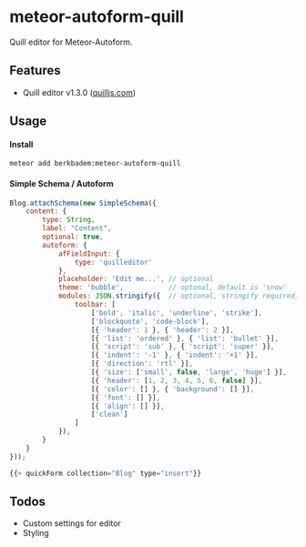 # meteor-autoform-quill
Quill editor for Meteor-Autoform.

## Features

* Quill editor v1.3.0 ([quilljs.com](http://quilljs.com))

## Usage

#### Install
```
meteor add berkbadem:meteor-autoform-quill
```
#### Simple Schema / Autoform

```javascript
Blog.attachSchema(new SimpleSchema({
    content: {
        type: String,
        label: "Content",
        optional: true,
        autoform: {
            afFieldInput: {
                type: 'quilleditor'
            },
            placeholder: 'Edit me...', // optional
            theme: 'bubble',           // optonal, default is 'snow'
            modules: JSON.stringify({  // optional, stringify required, default is below
                toolbar: [
                    ['bold', 'italic', 'underline', 'strike'],
                    ['blockquote', 'code-block'],
                    [{ 'header': 1 }, { 'header': 2 }],
                    [{ 'list': 'ordered' }, { 'list': 'bullet' }],
                    [{ 'script': 'sub' }, { 'script': 'super' }],
                    [{ 'indent': '-1' }, { 'indent': '+1' }],
                    [{ 'direction': 'rtl' }],
                    [{ 'size': ['small', false, 'large', 'huge'] }],
                    [{ 'header': [1, 2, 3, 4, 5, 6, false] }],
                    [{ 'color': [] }, { 'background': [] }],
                    [{ 'font': [] }],
                    [{ 'align': [] }],
                    ['clean']
                ]
            }),
        }
    }
}));

{{> quickForm collection="Blog" type="insert"}}
```

## Todos

* Custom settings for editor
* Styling
